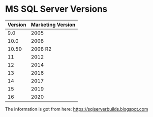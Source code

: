 MS SQL Server Versions
======================


| Version | Marketing Version |
|---------|-------------------|
| 9.0     | 2005              |
| 10.0    | 2008              |
| 10.50   | 2008 R2           |
| 11      | 2012              |
| 12      | 2014              |
| 13      | 2016              |
| 14      | 2017              |
| 15      | 2019              |
| 16      | 2020              |
   
The information is got from here: https://sqlserverbuilds.blogspot.com